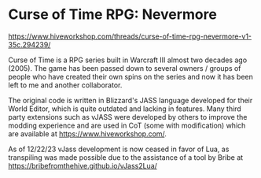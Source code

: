 # Curse of Time RPG: Nevermore
https://www.hiveworkshop.com/threads/curse-of-time-rpg-nevermore-v1-35c.294239/

Curse of Time is a RPG series built in Warcraft III almost two decades ago (2005). The game has been passed down to several owners / groups of people who have created their own spins on the series and now it has been left to me and another collaborator.

The original code is written in Blizzard's JASS language developed for their World Editor, which is quite outdated and lacking in features. Many third party extensions such as vJASS were developed by others to improve the modding experience and are used in CoT (some with modification) which are available at https://www.hiveworkshop.com/.

As of 12/22/23 vJass development is now ceased in favor of Lua, as transpiling was made possible due to the assistance of a tool by Bribe at https://bribefromthehive.github.io/vJass2Lua/
